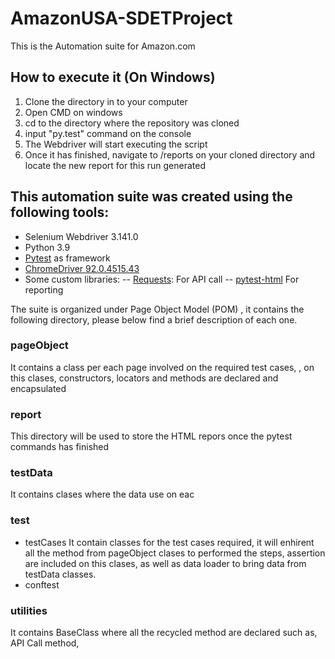 # AmazonUSA-SDETProject
This is the Automation suite for Amazon.com 

## How to execute it (On Windows) 
  1. Clone the directory in to your computer 
  2. Open CMD on windows
  3. cd to the directory where the repository was cloned 
  4. input "py.test" command on the console
  5. The Webdriver will start executing the script 
  6. Once it has finished, navigate to /reports on your cloned directory and locate the new report for this run generated 

## This automation suite was created  using the following tools:

- Selenium Webdriver 3.141.0 
- Python 3.9 
- [Pytest](https://docs.pytest.org/en/6.2.x/) as framework
- [ChromeDriver 92.0.4515.43](https://chromedriver.chromium.org/home) 
- Some custom libraries: 
-- [Requests](https://docs.python-requests.org/en/master/): For API call
--  [pytest-html](https://pytest-html.readthedocs.io/en/latest/index.html#) For reporting 

The suite is organized under Page Object Model (POM) , it contains the following directory, please below find a brief description of each one. 

### pageObject 
It contains a class per each page involved on the required test cases, , on this clases, constructors, locators and methods are declared and encapsulated  
### report 
This directory will be used to store the HTML repors once the pytest commands has finished 
### testData
It contains clases where the data use on eac  
### test 
- testCases 
  It contain classes for the test cases required, it will enhirent all the method from pageObject clases to performed the steps, assertion are included on this clases, as well   as data loader to bring data from testData classes. 
- conftest 
  

### utilities 
It contains BaseClass where all the recycled method are declared such as, API Call method,

